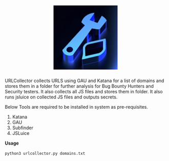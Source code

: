 <h1 align="center">
  <img src="https://raw.githubusercontent.com/earthywh/URLCollector/refs/heads/main/37660b5a-db22-47ec-94aa-3680324ebb7b.jpg" alt="URLCollector" width="200px">
  <br>
</h1>

URLCollector collects URLS using GAU and Katana for a list of domains and stores them in a folder for further analysis for Bug Bounty Hunters and Security testers. It also collects all JS files and stores them in folder. 
It also runs jsluice on collected JS files and outputs secrets. 

Below Tools are required to be installed in system as pre-requisites.
1. Katana
2. GAU
3. Subfinder
4. JSLuice

<b>Usage </b>


<code>python3 urlcollector.py domains.txt</code>
